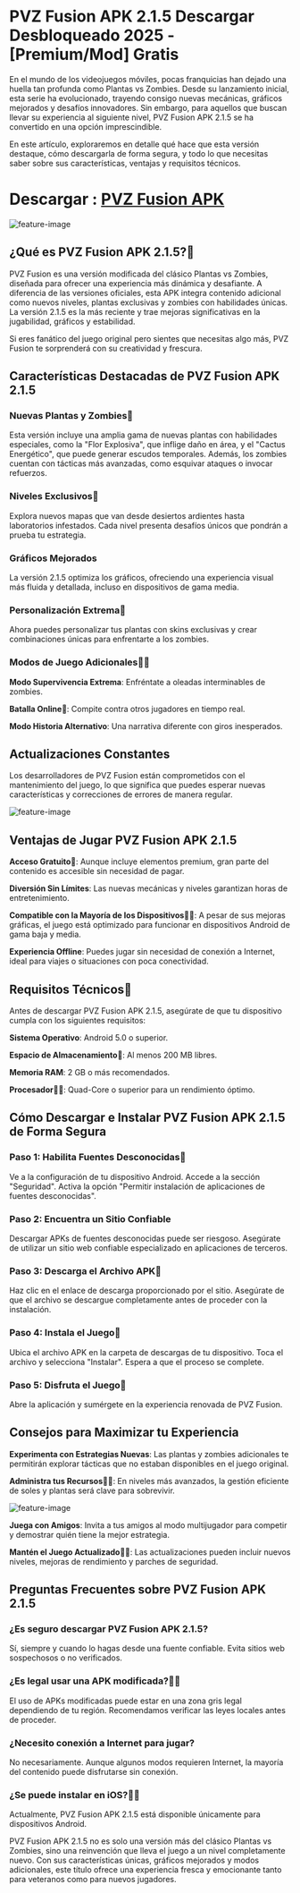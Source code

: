 # PVZ Fusion APK 2.1.5 Descargar Desbloqueado 2025 - [Premium/Mod] Gratis

En el mundo de los videojuegos móviles, pocas franquicias han dejado una huella tan profunda como Plantas vs Zombies. Desde su lanzamiento inicial, esta serie ha evolucionado, trayendo consigo nuevas mecánicas, gráficos mejorados y desafíos innovadores. Sin embargo, para aquellos que buscan llevar su experiencia al siguiente nivel, PVZ Fusion APK 2.1.5 se ha convertido en una opción imprescindible.

En este artículo, exploraremos en detalle qué hace que esta versión destaque, cómo descargarla de forma segura, y todo lo que necesitas saber sobre sus características, ventajas y requisitos técnicos.

# Descargar : [PVZ Fusion APK](https://modilimitado.io/pvz-fusion-apk)

![feature-image](https://static-sg.winudf.com/wupload/xy/aprojectadmin/9CKvzYFA.jpg)

## ¿Qué es PVZ Fusion APK 2.1.5?🌈
PVZ Fusion es una versión modificada del clásico Plantas vs Zombies, diseñada para ofrecer una experiencia más dinámica y desafiante. A diferencia de las versiones oficiales, esta APK integra contenido adicional como nuevos niveles, plantas exclusivas y zombies con habilidades únicas. La versión 2.1.5 es la más reciente y trae mejoras significativas en la jugabilidad, gráficos y estabilidad.

Si eres fanático del juego original pero sientes que necesitas algo más, PVZ Fusion te sorprenderá con su creatividad y frescura.

## Características Destacadas de PVZ Fusion APK 2.1.5

### Nuevas Plantas y Zombies🌈
Esta versión incluye una amplia gama de nuevas plantas con habilidades especiales, como la "Flor Explosiva", que inflige daño en área, y el "Cactus Energético", que puede generar escudos temporales. Además, los zombies cuentan con tácticas más avanzadas, como esquivar ataques o invocar refuerzos.

### Niveles Exclusivos🌈
Explora nuevos mapas que van desde desiertos ardientes hasta laboratorios infestados. Cada nivel presenta desafíos únicos que pondrán a prueba tu estrategia.

### Gráficos Mejorados
La versión 2.1.5 optimiza los gráficos, ofreciendo una experiencia visual más fluida y detallada, incluso en dispositivos de gama media.

### Personalización Extrema🌈
Ahora puedes personalizar tus plantas con skins exclusivas y crear combinaciones únicas para enfrentarte a los zombies.

### Modos de Juego Adicionales👩‍💻

**Modo Supervivencia Extrema**: Enfréntate a oleadas interminables de zombies.

**Batalla Online**🌈: Compite contra otros jugadores en tiempo real.

**Modo Historia Alternativo**: Una narrativa diferente con giros inesperados.

## Actualizaciones Constantes
Los desarrolladores de PVZ Fusion están comprometidos con el mantenimiento del juego, lo que significa que puedes esperar nuevas características y correcciones de errores de manera regular.

![feature-image](https://9mod.com/wp-content/uploads/2024/10/plants-vs-zombies-fusion-edition-6.jpg)

## Ventajas de Jugar PVZ Fusion APK 2.1.5

**Acceso Gratuito**🌈: Aunque incluye elementos premium, gran parte del contenido es accesible sin necesidad de pagar.

**Diversión Sin Límites**: Las nuevas mecánicas y niveles garantizan horas de entretenimiento.

**Compatible con la Mayoría de los Dispositivos**👩‍💻: A pesar de sus mejoras gráficas, el juego está optimizado para funcionar en dispositivos Android de gama baja y media.

**Experiencia Offline**: Puedes jugar sin necesidad de conexión a Internet, ideal para viajes o situaciones con poca conectividad.

## Requisitos Técnicos🌈
Antes de descargar PVZ Fusion APK 2.1.5, asegúrate de que tu dispositivo cumpla con los siguientes requisitos:

**Sistema Operativo**: Android 5.0 o superior.

**Espacio de Almacenamiento**🌈: Al menos 200 MB libres.

**Memoria RAM**: 2 GB o más recomendados.

**Procesador**👩‍💻: Quad-Core o superior para un rendimiento óptimo.

## Cómo Descargar e Instalar PVZ Fusion APK 2.1.5 de Forma Segura

### Paso 1: Habilita Fuentes Desconocidas🌈
Ve a la configuración de tu dispositivo Android.
Accede a la sección "Seguridad".
Activa la opción "Permitir instalación de aplicaciones de fuentes desconocidas".

### Paso 2: Encuentra un Sitio Confiable
Descargar APKs de fuentes desconocidas puede ser riesgoso. Asegúrate de utilizar un sitio web confiable especializado en aplicaciones de terceros.

### Paso 3: Descarga el Archivo APK🌈
Haz clic en el enlace de descarga proporcionado por el sitio.
Asegúrate de que el archivo se descargue completamente antes de proceder con la instalación.

### Paso 4: Instala el Juego🌈
Ubica el archivo APK en la carpeta de descargas de tu dispositivo.
Toca el archivo y selecciona "Instalar".
Espera a que el proceso se complete.

### Paso 5: Disfruta el Juego🌈
Abre la aplicación y sumérgete en la experiencia renovada de PVZ Fusion.

## Consejos para Maximizar tu Experiencia

**Experimenta con Estrategias Nuevas**: Las plantas y zombies adicionales te permitirán explorar tácticas que no estaban disponibles en el juego original.

**Administra tus Recursos**🙋‍♀️: En niveles más avanzados, la gestión eficiente de soles y plantas será clave para sobrevivir.

![feature-image](https://m.gjcdn.net/game-header/1200/942155-crop0_130_1200_574-xnfkupk9-v4.webp)

**Juega con Amigos**: Invita a tus amigos al modo multijugador para competir y demostrar quién tiene la mejor estrategia.

**Mantén el Juego Actualizado**🙋‍♀️: Las actualizaciones pueden incluir nuevos niveles, mejoras de rendimiento y parches de seguridad.

## Preguntas Frecuentes sobre PVZ Fusion APK 2.1.5

### ¿Es seguro descargar PVZ Fusion APK 2.1.5?
Sí, siempre y cuando lo hagas desde una fuente confiable. Evita sitios web sospechosos o no verificados.

### ¿Es legal usar una APK modificada?🙋‍♀️
El uso de APKs modificadas puede estar en una zona gris legal dependiendo de tu región. Recomendamos verificar las leyes locales antes de proceder.

### ¿Necesito conexión a Internet para jugar?
No necesariamente. Aunque algunos modos requieren Internet, la mayoría del contenido puede disfrutarse sin conexión.

### ¿Se puede instalar en iOS?🙋‍♀️
Actualmente, PVZ Fusion APK 2.1.5 está disponible únicamente para dispositivos Android.

PVZ Fusion APK 2.1.5 no es solo una versión más del clásico Plantas vs Zombies, sino una reinvención que lleva el juego a un nivel completamente nuevo. Con sus características únicas, gráficos mejorados y modos adicionales, este título ofrece una experiencia fresca y emocionante tanto para veteranos como para nuevos jugadores.
